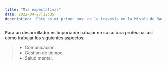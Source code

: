```yaml
---
title: "Mis expectativas"
date: 2022-04-27T12:35
description: 'Este es mi primer post de la travesía en la Misión de Backend con Node JS de Launch X.'
---
```


Para un desarrollador es importante trabajar en su cultura profecinal asi como trabajar los siguientes aspectos:
>- Comunicacion.
>- Gestion de tiempo.
>- Salud mental.

